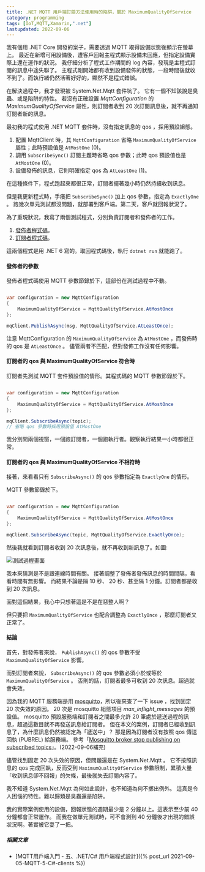 ```yaml
---
title: .NET MQTT 用戶端訂閱方法使用時的陷阱，關於 MaximumQualityOfService
category: programming
tags: [IoT,MQTT,Xamarin,".net"]
lastupdated: 2022-09-06
---
```


我有個用 .NET Core 開發的案子，需要透過 MQTT 取得設備狀態後顯示在螢幕上。
最近在新增可用設備後，遭客戶回報主程式顯示設備未回應，但指定設備實際上還在運作的狀況。
我仔細分析了程式工作期間的 log 內容，發現是主程式訂閱的訊息中途失聯了。
主程式剛開始都有收到設備發佈的狀態，一段時間後就收不到了。而執行緒仍然活著好好的，顯然不是程式錯誤。

在解決過程中，我才發現被 System.Net.Mqtt 套件坑了。
它有一個不知該說是臭蟲、或是陷阱的特性。
若沒有正確設置 *MqttConfiguration* 的 *MaximumQualityOfService* 屬性，則訂閱者收到 20 次訂閱訊息後，就不再通知訂閱者新的訊息。

<!--more-->

最初我的程式使用 .NET MQTT 套件時，沒有指定訊息的 qos ，採用預設組態。

1. 配置 MqttClient 時，其 `MqttConfiguration` 省略 `MaximumQualityOfService` 屬性；此時預設值是 `AtMostOne` (0)。
2. 調用 `SubscribeSync()` 訂閱主題時省略 qos 參數；此時 qos 預設值也是 `AtMostOne` (0)。
3. 設備發佈的訊息，它則明確指定 qos 為 `AtLeastOne` (1)。

在這種條件下，程式跑起來都很正常，訂閱者擺著幾小時仍然持續收到訊息。

但是我更新程式時，手癢把 `SubscribeSync()` 加上 qos 參數，指定為 `ExactlyOne` 。
跑幾次單元測試都沒問題，就部署到客戶端。第二天，客戶就回報狀況了。

為了重現狀況，我寫了兩個測試程式，分別負責訂閱者和發佈者的工作。

1. [發佈者程式碼](https://github.com/shirock/rocksources/tree/master/dotnet-core-example/mqtt-cases/subscribe-trap/publisher)。
2. [訂閱者程式碼](https://github.com/shirock/rocksources/tree/master/dotnet-core-example/mqtt-cases/subscribe-trap/subscriber)。

這兩個程式是用 .NET 6 寫的。取回程式碼後，執行 `dotnet run` 就能跑了。

#### 發佈者的參數

發佈者程式碼使用 MQTT 參數節錄於下，這部份在測試過程中不動。

```csharp

var configuration = new MqttConfiguration 
{
    MaximumQualityOfService = MqttQualityOfService.AtMostOnce
};

mqClient.PublishAsync(msg, MqttQualityOfService.AtLeastOnce);

```

注意 MqttConfiguration 的 `MaximumQualityOfService` 為 `AtMostOne` ，而發佈時的 qos 是 `AtLeastOnce` 。
儘管兩者不匹配，但對發佈工作沒有任何影響。

#### 訂閱者的 qos 與 MaximumQualityOfService 符合時

訂閱者先測試 MQTT 套件預設值的情形。其程式碼的 MQTT 參數節錄於下。

```csharp

var configuration = new MqttConfiguration 
{
    MaximumQualityOfService = MqttQualityOfService.AtMostOnce
};

mqClient.SubscribeAsync(topic);
// 省略 qos 參數時採用預設值 AtMostOne

```

我分別開兩個視窗，一個跑訂閱者，一個跑執行者。觀察執行結果一小時都很正常。

#### 訂閱者的 qos 與 MaximumQualityOfService 不相符時

接著，來看看只有 `SubscribeAsync()` 的 qos 參數指定為 `ExactlyOne` 的情形。

MQTT 參數節錄於下。

```csharp

var configuration = new MqttConfiguration 
{
    MaximumQualityOfService = MqttQualityOfService.AtMostOnce
};

mqClient.SubscribeAsync(topic, MqttQualityOfService.ExactlyOnce);

```

然後我就看到訂閱者收到 20 次訊息後，就不再收到新訊息了。如圖:

![測試過程畫面](https://rocksaying.github.io/images/2022-08-24-MQTT-dotNET-subscribe-trap.png)

我本來猜測是不是跟連線時間有關。
接著調整了發佈者發佈訊息的時間間隔，看看時間有無影響。
而結果不論是隔 10 秒、 20 秒、甚至隔 1 分鐘。訂閱者都是收到 20 次訊息。

面對這個結果，我心中只想著這是不是在惡整人啊？

但只要把 `MaximumQualityOfService` 也配合調整為 `ExactlyOnce` ，那麼訂閱者又正常了。

#### 結論

首先，對發佈者來說， `PublishAsync()` 的 qos 參數不受 `MaximumQualityOfService` 影響。

而對訂閱者來說， `SubscribeAsync()` 的 qos 參數必須小於或等於 `MaximumQualityOfService` 。
否則的話，訂閱者最多可收到 20 次訊息。超過就會失效。

因為我的 MQTT 服務端是用 [mosquitto](https://github.com/eclipse/mosquitto)，所以後來查了一下 issue ，找到固定 20 次失效的原因。
20 次是 mosquitto 組態項目 *max_inflight_messages* 的預設值。
mosquitto 預設服務端和訂閱者之間最多允許 20 筆處於遞送過程的訊息，超過這數目就不再發送訊息給訂閱者。
但在本文的案例，訂閱者已經收到訊息了，為什麼訊息仍然被認定為「遞送中」？
那是因為訂閱者沒有按照 qos 傳送回執 (PUBREL) 給服務端。
參考「[Mosquitto broker stop publishing on subscribed topics](https://github.com/eclipse/mosquitto/issues/1821)」。(2022-09-06補充)

儘管找到固定 20 次失效的原因，但問題還是在 System.Net.Mqtt 。
它不按照訊息的 qos 完成回執，反而受到 `MaximumQualityOfService` 參數限制，累積大量「收到訊息卻不回報」的欠條，最後就失去訂閱內容了。

我不知道 System.Net.Mqtt 為何如此設計，也不知道為何不擲出例外。
這真是令人困惱的特性。難以歸類是臭蟲還是陷阱。

我的實際案例使用的設備，回報狀態的週期最少是 2 分鐘以上。這表示至少前 40 分鐘都會正常運作。
而我在做單元測試時，可不會測到 40 分鐘後才出現的錯誤狀況啊。著實被它耍了一把。

##### 相關文章

* [MQTT用戶端入門 - 五、.NET/C# 用戶端程式設計]({% post_url 2021-09-05-MQTT-5-C#-clients %})
